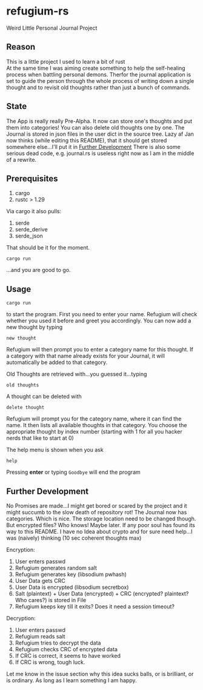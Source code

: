# refugium-rs
Weird Little Personal Journal Project

## Reason
This is a little project I used to learn a bit of rust <br>
At the same time I was aiming create something to help the self-healing process when battling personal demons.
Therfor the journal application is set to guide the person through the whole process of writing down a single thought and to revisit old thoughts
rather than just a bunch of commands.

## State
The App is really really Pre-Alpha. It now can store one's thoughts and put them into categories! You can also delete old thoughts one by one. The Journal is stored in json files in the user dict in the source tree. Lazy af Jan now thinks (while editing this README), that it should get stored somewhere else...I'll put it in [Further Development](#further-development)
There is also some serious dead code, e.g. journal.rs is useless right now as I am in the middle of a rewrite.

## Prerequisites
1. cargo
2. rustc > 1.29

Via cargo it also pulls:

1. serde
2. serde_derive
3. serde_json

That should be it for the moment.
```
cargo run
```
...and you are good to go.

## Usage
```
cargo run
```
to start the program. First you need to enter your name. Refugium will check whether you used it before and greet you accordingly.
You can now add a new thought by typing
```
new thought
```
Refugium will then prompt you to enter a category name for this thought. If a category with that name already exists for your Journal, it will automatically be added to that category. <br>

Old Thoughts are retrieved with...you guessed it...typing
```
old thoughts
```

A thought can be deleted with
```
delete thought
```
Refugium will prompt you for the category name, where it can find the name. It then lists all available thoughts in that category. You choose the appropriate thought by index number (starting with 1 for all you hacker nerds that like to start at 0)

The help menu is shown when you ask 
```
help
```

Pressing **enter** or typing `Goodbye` will end the program

## Further Development
No Promises are made...I might get bored or scared by the project and it might succumb to the slow death of repository rot!
The Journal now has categories. Which is nice. The storage location need to be changed though.<br> 
But encrypted files? Who knows! Maybe later. If any poor soul has found its way to this README. I have no Idea about crypto and for sure need help...I was (naively) thinking (10 sec coherent thoughts max)

Encryption:

1. User enters passwd
2. Refugium generates random salt
3. Refugium generates key (libsodium pwhash)
4. User Data gets CRC
5. User Data is encrypted (libsodium secretbox)
6. Salt (plaintext) + User Data (encrypted) + CRC (encrypted? plaintext? Who cares?) is stored in File
7. Refugium keeps key till it exits? Does it need a session timeout? 

Decryption:

1. User enters passwd
2. Refugium reads salt
3. Refugium tries to decrypt the data
4. Refugium checks CRC of encrypted data
5. If CRC is correct, it seems to have worked
6. If CRC is wrong, tough luck.

Let me know in the issue section why this idea sucks balls, or is brilliant, or is ordinary. As long as I learn something I am happy.
